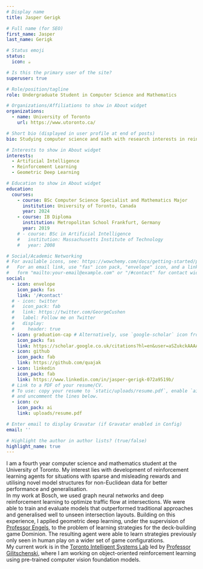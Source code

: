 ```yaml
---
# Display name
title: Jasper Gerigk

# Full name (for SEO)
first_name: Jasper
last_name: Gerigk

# Status emoji
status:
  icon: ☕️

# Is this the primary user of the site?
superuser: true

# Role/position/tagline
role: Undergraduate Student in Computer Science and Mathematics

# Organizations/Affiliations to show in About widget
organizations:
  - name: University of Toronto
    url: https://www.utoronto.ca/

# Short bio (displayed in user profile at end of posts)
bio: Studying computer science and math with research interests in reinforcement learning and geometric deep learning.

# Interests to show in About widget
interests:
  - Artificial Intelligence
  - Reinforcement Learning
  - Geometric Deep Learning

# Education to show in About widget
education:
  courses:
    - course: BSc Computer Science Specialist and Mathematics Major
      institution: University of Toronto, Canada
      year: 2024
    - course: IB Diploma
      institution: Metropolitan School Frankfurt, Germany
      year: 2019
    # - course: BSc in Artificial Intelligence
    #   institution: Massachusetts Institute of Technology
    #   year: 2008

# Social/Academic Networking
# For available icons, see: https://wowchemy.com/docs/getting-started/page-builder/#icons
#   For an email link, use "fas" icon pack, "envelope" icon, and a link in the
#   form "mailto:your-email@example.com" or "/#contact" for contact widget.
social:
  - icon: envelope
    icon_pack: fas
    link: '/#contact'
  # - icon: twitter
  #   icon_pack: fab
  #   link: https://twitter.com/GeorgeCushen
  #   label: Follow me on Twitter
  #   display:
  #     header: true
  - icon: graduation-cap # Alternatively, use `google-scholar` icon from `ai` icon pack
    icon_pack: fas
    link: https://scholar.google.co.uk/citations?hl=en&user=aSZukckAAAAJ
  - icon: github
    icon_pack: fab
    link: https://github.com/quajak
  - icon: linkedin
    icon_pack: fab
    link: https://www.linkedin.com/in/jasper-gerigk-072a9519b/
  # Link to a PDF of your resume/CV.
  # To use: copy your resume to `static/uploads/resume.pdf`, enable `ai` icons in `params.yaml`,
  # and uncomment the lines below.
  - icon: cv
    icon_pack: ai
    link: uploads/resume.pdf

# Enter email to display Gravatar (if Gravatar enabled in Config)
email: ''

# Highlight the author in author lists? (true/false)
highlight_name: true
---
```


I am a fourth year computer science and mathematics student at the University of Toronto. My interest lies with development of reinforcement learning agents for situations with sparse and misleading rewards and utilising novel model structures for non-Euclidean data for better performance and generalisation.
<br>
In my work at Bosch, we used graph neural networks and deep reinforcement learning to optimize traffic flow at intersections. We were able to train and evaluate models that outperformed traditional approaches and generalised well to unseen intersection layouts.
Building on this experience, I applied geometric deep learning, under the supervision of [Professor Engels](https://www.cs.toronto.edu/~sengels/), to the problem of learning strategies for the deck-building game Dominion. The resulting agent were able to learn strategies previously only seen in human play on a wider set of game configurations. 
<br>
My current work is in the [Toronto Intelligent Systems Lab](https://tisl.cs.toronto.edu/) led by [Professor Gilitschenski](https://www.gilitschenski.org/igor/), where I am working on object-oriented reinforcement learning using pre-trained computer vision foundation models.